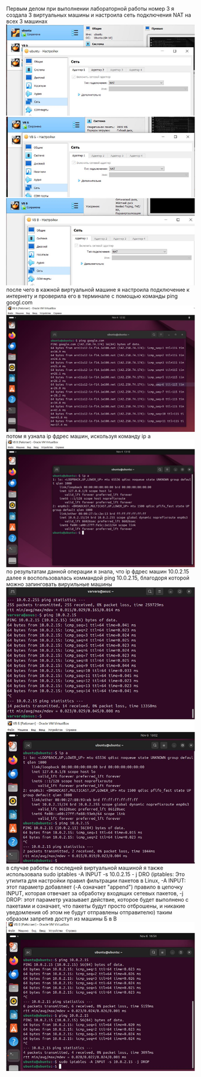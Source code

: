 Первым делом при выполнении лабораторной работы номер 3  я создала 3 виртуальных машины и настроила сеть подключения NAT на всех 3 машинах
![](https://github.com/patimakerr/patimakerr-in-ITMO/blob/main/nat%20a.JPG/)
![Image alt](https://github.com/patimakerr/patimakerr-in-ITMO/blob/main/nat%20b.JPG/) 
![Image alt](https://github.com/patimakerr/patimakerr-in-ITMO/blob/main/nat%20v.JPG/)
после чего в кажной виртуальной машине я настроила подключение к интернету и проверила его в терминале с помощью команды ping googl.com
![Image alt](https://github.com/patimakerr/patimakerr-in-ITMO/blob/main/л3%20подключение%20к%20интернету%20б.JPG/) 
потом я узнала ip фдрес машин, искользуя команду ip a
![Image alt](https://github.com/patimakerr/patimakerr-in-ITMO/blob/main/л3%20ipВ.JPG/)
по результатам данной операции я знала, что ip фдрес машин 10.0.2.15
далее я воспользовалась коммандой ping 10.0.2.15, благодоря которой можно запинговать вируильные машины
![Image alt](https://github.com/patimakerr/patimakerr-in-ITMO/blob/main/л3%20финал%20А.JPG/)
![Image alt](https://github.com/patimakerr/patimakerr-in-ITMO/blob/main/л3%20финал%20Б.JPG/)
в случае работы с последней виртуальной машиной я также использовала sudo iptables -A INPUT -s 10.0.2.15 - j DRO (iptables: Это утилита для настройки правил фильтрации пакетов в Linux, -A INPUT: этот параметр добавляет (-A означает "append") правило в цепочку INPUT, которая отвечает за обработку входящих сетевых пакетов, -j DROP: этот параметр указывает действие, которое будет выполнено с пакетами и означает, что пакеты будут просто отброшены, и никакие уведомления об этом не будут отправлены отправителю)
таким образом запретив доступ из машины Б в В
![Image alt](https://github.com/patimakerr/patimakerr-in-ITMO/blob/main/л3%20финал%20В.JPG/)
